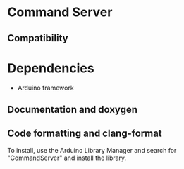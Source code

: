 # Command Server

## Compatibility

# Dependencies
 * Arduino framework

## Documentation and doxygen

## Code formatting and clang-format

To install, use the Arduino Library Manager and search for "CommandServer" and install the library.
